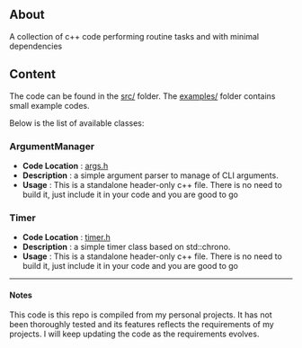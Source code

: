 ## About
A collection of c++ code performing routine tasks and with minimal dependencies

## Content
The code can be found in the [src/](https://github.com/gnader/cppUtilCode/tree/master/src) folder.
The [examples/](https://github.com/gnader/cppUtilCode/tree/master/examples) folder contains small example codes.

Below is the list of available classes:
### ArgumentManager
- __Code Location__ : [args.h](https://github.com/gnader/cppUtilCode/blob/master/src/args.h)
- __Description__ : a simple argument parser to manage of CLI arguments.
- __Usage__ : This is a standalone header-only c++ file. There is no need to build it, just include it in your code and you are good to go

### Timer
- __Code Location__ : [timer.h](https://github.com/gnader/cppUtilCode/blob/master/src/timer.h)
- __Description__ : a simple timer class based on std::chrono.
- __Usage__ : This is a standalone header-only c++ file. There is no need to build it, just include it in your code and you are good to go

-------

#### Notes
This code is this repo is compiled from my personal projects.
It has not been thoroughly tested and its features reflects the requirements of my projects.
I will keep updating the code as the requirements evolves.
